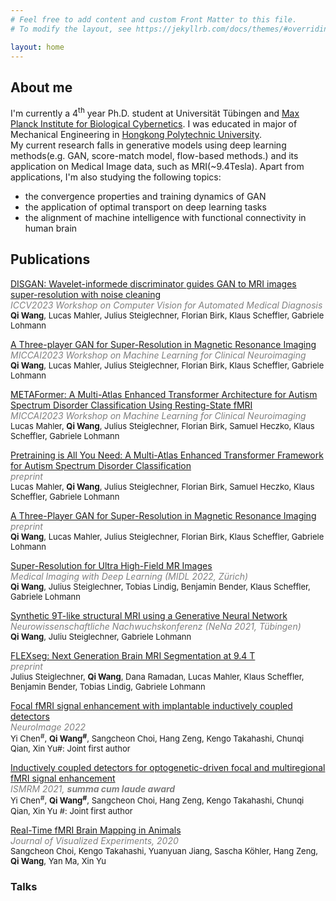 ```yaml
---
# Feel free to add content and custom Front Matter to this file.
# To modify the layout, see https://jekyllrb.com/docs/themes/#overriding-theme-defaults

layout: home
---
```


## About me

<p>
I'm currently a 4<sup>th</sup> year Ph.D. student at Universität Tübingen and <a href="https://www.kyb.tuebingen.mpg.de/de">Max Planck Institute for Biological Cybernetics</a>. I was educated in major of Mechanical Engineering in <a href="https://www.polyu.edu.hk/en/">Hongkong Polytechnic University</a>.<br>
My current research falls in generative models using deep learning methods(e.g. GAN, score-match model, flow-based methods.) and its application on Medical Image data, such as  MRI(~9.4Tesla). Apart from applications, I'm also studying the following topics:
<ul>
<li> the convergence properties and training dynamics of GAN</li>
<li> the application of optimal transport on deep learning tasks</li>
<li> the alignment of machine intelligence with functional connectivity in human brain</li>
</ul></p>

## Publications
<p>
<u>DISGAN: Wavelet-informede discriminator guides GAN to MRI images super-resolution with noise cleaning</u><br>
<i><span style="color:#808080">ICCV2023 Workshop on Computer Vision for Automated Medical Diagnosis</span></i><br>
<font size="2"><b>Qi Wang</b>, Lucas Mahler, Julius Steiglechner, Florian Birk, Klaus Scheffler, Gabriele Lohmann </font>
</p>

<p>
<u>A Three-player GAN for Super-Resolution in Magnetic Resonance Imaging</u><br>
<i><span style="color:#808080">MICCAI2023 Workshop on Machine Learning for Clinical Neuroimaging</span></i><br>
<font size="2"><b>Qi Wang</b>, Lucas Mahler, Julius Steiglechner, Florian Birk, Klaus Scheffler, Gabriele Lohmann </font>
</p>

<p>
<u>METAFormer: A Multi-Atlas Enhanced Transformer Architecture for Autism Spectrum Disorder Classification Using Resting-State fMRI</u><br>
<i><span style="color:#808080">MICCAI2023 Workshop on Machine Learning for Clinical Neuroimaging</span></i><br>
<font size="2">Lucas Mahler, <b>Qi Wang</b>, Julius Steiglechner, Florian Birk, Samuel Heczko, Klaus Scheffler, Gabriele Lohmann </font>
</p>

<p> 
<a href="https://arxiv.org/abs/2307.01759">Pretraining is All You Need: A Multi-Atlas Enhanced Transformer Framework for Autism Spectrum Disorder Classification</a><br>
<i><span style="color:#808080">preprint</span></i><br>
<font size="2">Lucas Mahler, <b>Qi Wang</b>, Julius Steiglechner, Florian Birk, Samuel Heczko, Klaus Scheffler, Gabriele Lohmann </font>
</p>

<p>
<a href="https://arxiv.org/abs/2303.13900">A Three-Player GAN for Super-Resolution in Magnetic Resonance Imaging</a><br>
<i><span style="color:#808080">preprint</span></i><br>
<font size="2"><b>Qi Wang</b>, Lucas Mahler, Julius Steiglechner, Florian Birk, Klaus Scheffler, Gabriele Lohmann </font>
</p>

<p>
<a href="https://openreview.net/pdf?id=EFiFV2MSNEB">Super-Resolution for Ultra High-Field MR Images</a><br>
<i><span style="color:#808080">Medical Imaging with Deep Learning (MIDL 2022, Zürich)</span></i><br>
<font size="2"><b>Qi Wang</b>, Julius Steiglechner, Tobias Lindig, Benjamin Bender, Klaus Scheffler, Gabriele Lohmann</font>
</p>

<p>
<a href="https://nenaconference.files.wordpress.com/2021/10/abstractbook_nena2021.pdf">Synthetic 9T-like structural MRI using a Generative Neural Network</a><br>
<i><span style="color:#808080">Neurowissenschaftliche Nachwuchskonferenz (NeNa 2021, Tübingen)</span></i><br>
<font size="2"><b>Qi Wang</b>, Juliu Steiglechner, Gabriele Lohmann</font>
</p>

<p>
<a href="https://openreview.net/pdf?id=pPIB2UrT6b9">FLEXseg: Next Generation Brain MRI Segmentation at 9.4 T</a><br>
<i><span style="color:#808080">preprint</span></i><br>
<font size="2">Julius Steiglechner, <b>Qi Wang</b>, Dana Ramadan, Lucas Mahler, Klaus Scheffler, Benjamin Bender, Tobias Lindig, Gabriele Lohmann</font>
</p>

<p>
<a href="https://www.sciencedirect.com/science/article/pii/S1053811921010648?via%3Dihub">Focal fMRI signal enhancement with implantable inductively coupled detectors</a><br>
<i><span style="color:#808080">NeuroImage 2022</span></i><br>
<font size="2">Yi Chen<sup>#</sup>, <b>Qi Wang<sup>#</sup></b>, Sangcheon Choi, Hang Zeng, Kengo Takahashi, Chunqi Qian, Xin Yu</font><span  align=right><font size="2">#: Joint first author</font></span>
</p>

<p>
<a href="https://www.ismrm.org/21/program-files/O-72.htm">Inductively coupled detectors for optogenetic-driven focal and multiregional fMRI signal enhancement</a><br>
<i><span style="color:#808080">ISMRM 2021, <b><i>summa cum laude award</i></b></span></i><br>
<font size="2">Yi Chen<sup>#</sup>, <b>Qi Wang<sup>#</sup></b>, Sangcheon Choi, Hang Zeng, Kengo Takahashi, Chunqi Qian, Xin Yu</font> <span  style="text-align:right;"><font size="2">#: Joint first author</font></span></p>

<p>
<a href="https://www.jove.com/de/t/61463/real-time-fmri-brain-mapping-in-animals">Real-Time fMRI Brain Mapping in Animals </a><br>
<i><span style="color:#808080">Journal of Visualized Experiments, 2020</span></i><br>
<font size="2">Sangcheon Choi, Kengo Takahashi, Yuanyuan Jiang, Sascha K&ouml;hler, Hang Zeng, <b>Qi Wang</b>, Yan Ma, Xin Yu</font>
</p>

### Talks

